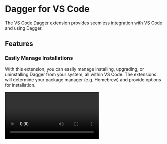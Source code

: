# Dagger for VS Code

The VS Code [Dagger](https://dagger.io) extension provides seemless integration with VS Code and using Dagger.

## Features

### Easily Manage Installations

With this extension, you can easily manage installing, upgrading, or uninstalling Dagger from your system, all within VS Code. The extensions will determine your package manager (e.g. Homebrew) and provide options for installation.

<video>

### Call Functions using the IDE

You can also call functions, such as running unit tests or building images, directly from VS Code. The extension is smart enough to read all functions, provide them as a list and read function arguments and present them as UI options.  

### Initial Dagger Projects